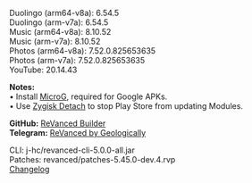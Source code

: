 Duolingo (arm64-v8a): 6.54.5  
Duolingo (arm-v7a): 6.54.5  
Music (arm64-v8a): 8.10.52  
Music (arm-v7a): 8.10.52  
Photos (arm64-v8a): 7.52.0.825653635  
Photos (arm-v7a): 7.52.0.825653635  
YouTube: 20.14.43  

**Notes:**  
• Install [MicroG](https://github.com/WSTxda/MicroG-RE/releases/latest), required for Google APKs.  
• Use [Zygisk Detach](https://github.com/j-hc/zygisk-detach) to stop Play Store from updating Modules.  

**GitHub:** [ReVanced Builder](https://github.com/geologically/revanced-builder)  
**Telegram:** [ReVanced by Geologically](https://t.me/rvbygeo)
  
CLI: j-hc/revanced-cli-5.0.0-all.jar  
Patches: revanced/patches-5.45.0-dev.4.rvp  
[Changelog](https://github.com/revanced/revanced-patches/releases/tag/v5.45.0-dev.4)  
